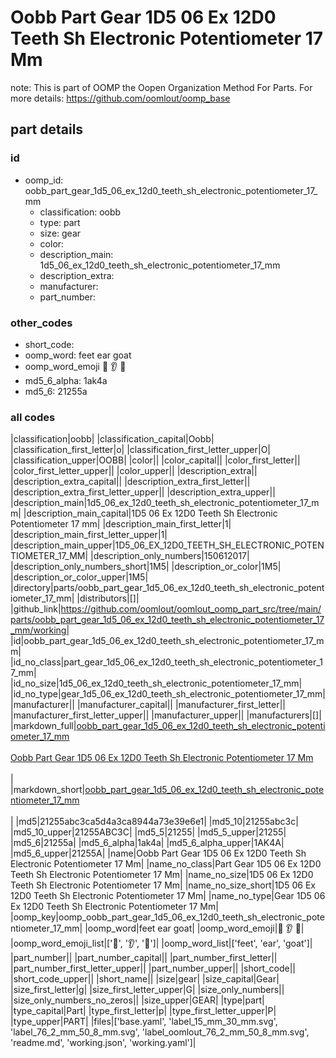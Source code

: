 # Oobb Part Gear 1D5 06 Ex 12D0 Teeth Sh Electronic Potentiometer 17 Mm  

note: This is part of OOMP the Oopen Organization Method For Parts. For more details: https://github.com/oomlout/oomp_base

##  part details





### id
* oomp_id: oobb_part_gear_1d5_06_ex_12d0_teeth_sh_electronic_potentiometer_17_mm
  * classification: oobb
  * type: part
  * size: gear
  * color: 
  * description_main: 1d5_06_ex_12d0_teeth_sh_electronic_potentiometer_17_mm
  * description_extra: 
  * manufacturer: 
  * part_number: 

### other_codes
* short_code: 
* oomp_word: feet ear goat
* oomp_word_emoji :feet: :ear: :goat:
* md5_6_alpha: 1ak4a
* md5_6: 21255a

### all codes 
|classification|oobb|
|classification_capital|Oobb|
|classification_first_letter|o|
|classification_first_letter_upper|O|
|classification_upper|OOBB|
|color||
|color_capital||
|color_first_letter||
|color_first_letter_upper||
|color_upper||
|description_extra||
|description_extra_capital||
|description_extra_first_letter||
|description_extra_first_letter_upper||
|description_extra_upper||
|description_main|1d5_06_ex_12d0_teeth_sh_electronic_potentiometer_17_mm|
|description_main_capital|1D5 06 Ex 12D0 Teeth Sh Electronic Potentiometer 17 mm|
|description_main_first_letter|1|
|description_main_first_letter_upper|1|
|description_main_upper|1D5_06_EX_12D0_TEETH_SH_ELECTRONIC_POTENTIOMETER_17_MM|
|description_only_numbers|150612017|
|description_only_numbers_short|1M5|
|description_or_color|1M5|
|description_or_color_upper|1M5|
|directory|parts/oobb_part_gear_1d5_06_ex_12d0_teeth_sh_electronic_potentiometer_17_mm|
|distributors|[]|
|github_link|https://github.com/oomlout/oomlout_oomp_part_src/tree/main/parts/oobb_part_gear_1d5_06_ex_12d0_teeth_sh_electronic_potentiometer_17_mm/working|
|id|oobb_part_gear_1d5_06_ex_12d0_teeth_sh_electronic_potentiometer_17_mm|
|id_no_class|part_gear_1d5_06_ex_12d0_teeth_sh_electronic_potentiometer_17_mm|
|id_no_size|1d5_06_ex_12d0_teeth_sh_electronic_potentiometer_17_mm|
|id_no_type|gear_1d5_06_ex_12d0_teeth_sh_electronic_potentiometer_17_mm|
|manufacturer||
|manufacturer_capital||
|manufacturer_first_letter||
|manufacturer_first_letter_upper||
|manufacturer_upper||
|manufacturers|[]|
|markdown_full|[oobb_part_gear_1d5_06_ex_12d0_teeth_sh_electronic_potentiometer_17_mm](https://github.com/oomlout/oomlout_oomp_part_src/tree/main/parts/oobb_part_gear_1d5_06_ex_12d0_teeth_sh_electronic_potentiometer_17_mm/working)<br>[](https://github.com/oomlout/oomlout_oomp_part_src/tree/main/parts/oobb_part_gear_1d5_06_ex_12d0_teeth_sh_electronic_potentiometer_17_mm/working)<br>[Oobb Part Gear 1D5 06 Ex 12D0 Teeth Sh Electronic Potentiometer 17 Mm](https://github.com/oomlout/oomlout_oomp_part_src/tree/main/parts/oobb_part_gear_1d5_06_ex_12d0_teeth_sh_electronic_potentiometer_17_mm/working)<br><br>|
|markdown_short|[oobb_part_gear_1d5_06_ex_12d0_teeth_sh_electronic_potentiometer_17_mm](https://github.com/oomlout/oomlout_oomp_part_src/tree/main/parts/oobb_part_gear_1d5_06_ex_12d0_teeth_sh_electronic_potentiometer_17_mm/working)<br><br>|
|md5|21255abc3ca5d4a3ca8944a73e39e6e1|
|md5_10|21255abc3c|
|md5_10_upper|21255ABC3C|
|md5_5|21255|
|md5_5_upper|21255|
|md5_6|21255a|
|md5_6_alpha|1ak4a|
|md5_6_alpha_upper|1AK4A|
|md5_6_upper|21255A|
|name|Oobb Part Gear 1D5 06 Ex 12D0 Teeth Sh Electronic Potentiometer 17 Mm|
|name_no_class|Part Gear 1D5 06 Ex 12D0 Teeth Sh Electronic Potentiometer 17 Mm|
|name_no_size|1D5 06 Ex 12D0 Teeth Sh Electronic Potentiometer 17 Mm|
|name_no_size_short|1D5 06 Ex 12D0 Teeth Sh Electronic Potentiometer 17 Mm|
|name_no_type|Gear 1D5 06 Ex 12D0 Teeth Sh Electronic Potentiometer 17 Mm|
|oomp_key|oomp_oobb_part_gear_1d5_06_ex_12d0_teeth_sh_electronic_potentiometer_17_mm|
|oomp_word|feet ear goat|
|oomp_word_emoji|:feet: :ear: :goat:|
|oomp_word_emoji_list|[':feet:', ':ear:', ':goat:']|
|oomp_word_list|['feet', 'ear', 'goat']|
|part_number||
|part_number_capital||
|part_number_first_letter||
|part_number_first_letter_upper||
|part_number_upper||
|short_code||
|short_code_upper||
|short_name||
|size|gear|
|size_capital|Gear|
|size_first_letter|g|
|size_first_letter_upper|G|
|size_only_numbers||
|size_only_numbers_no_zeros||
|size_upper|GEAR|
|type|part|
|type_capital|Part|
|type_first_letter|p|
|type_first_letter_upper|P|
|type_upper|PART|
|files|['base.yaml', 'label_15_mm_30_mm.svg', 'label_76_2_mm_50_8_mm.svg', 'label_oomlout_76_2_mm_50_8_mm.svg', 'readme.md', 'working.json', 'working.yaml']|
